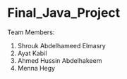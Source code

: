 # Final_Java_Project
  
Team Members:

1. Shrouk Abdelhameed Elmasry
2. Ayat Kabil
3. Ahmed Hussin Abdelhakeem
4. Menna Hegy
